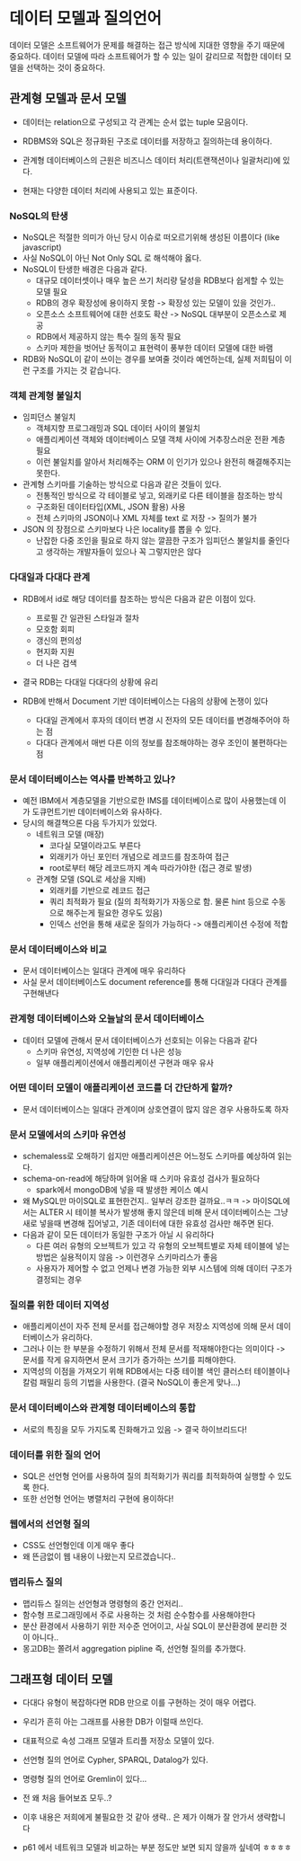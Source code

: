 # 데이터 모델과 질의언어

데이터 모델은 소프트웨어가 문제를 해결하는 접근 방식에 지대한 영향을 주기 때문에 중요하다.
데이터 모델에 따라 소프트웨어가 할 수 있는 일이 갈리므로 적합한 데이터 모델을 선택하는 것이 중요하다.

## 관계형 모델과 문서 모델

- 데이터는 relation으로 구성되고 각 관계는 순서 없는 tuple 모음이다.

- RDBMS와 SQL은 정규화된 구조로 데이터를 저장하고 질의하는데 용이하다.

- 관계형 데이터베이스의 근원은 비즈니스 데이터 처리(트랜잭션이나 일괄처리)에 있다.

- 현재는 다양한 데이터 처리에 사용되고 있는 표준이다.

### NoSQL의 탄생

- NoSQL은 적절한 의미가 아닌 당시 이슈로 떠오르기위해 생성된 이름이다 (like javascript)
- 사실 NoSQL이 아닌 Not Only SQL 로 해석해야 옳다.
- NoSQL이 탄생한 배경은 다음과 같다.
    - 대규모 데이터셋이나 매우 높은 쓰기 처리량 달성을 RDB보다 쉽게할 수 있는 모델 필요
    - RDB의 경우 확장성에 용이하지 못함 -> 확장성 있는 모델이 있을 것인가..
    - 오픈소스 소프트웨어에 대한 선호도 확산 -> NoSQL 대부분이 오픈소스로 제공
    - RDB에서 제공하지 않는 특수 질의 동작 필요
    - 스키마 제한을 벗어난 동적이고 표현력이 풍부한 데이터 모델에 대한 바램
- RDB와 NoSQL이 같이 쓰이는 경우를 보여줄 것이라 예언하는데, 실제 저희팀이 이런 구조를 가지는 것 같습니다.

### 객체 관계형 불일치

- 임피던스 불일치
    - 객체지향 프로그래밍과 SQL 데이터 사이의 불일치
    - 애플리케이션 객체와 데이터베이스 모델 객체 사이에 거추장스러운 전환 계층 필요
    - 이런 불일치를 알아서 처리해주는 ORM 이 인기가 있으나 완전히 해결해주지는 못한다.
- 관계형 스키마를 기술하는 방식으로 다음과 같은 것들이 있다.
    - 전통적인 방식으로 각 테이블로 넣고, 외래키로 다른 테이블을 참조하는 방식
    - 구조화된 데이터타입(XML, JSON 활용) 사용
    - 전체 스키마의 JSON이나 XML 자체를 text 로 저장 -> 질의가 불가
- JSON 의 장점으로 스키마보다 나은 locality를 뽑을 수 있다.
    - 난잡한 다중 조인을 필요로 하지 않는 깔끔한 구조가 임피던스 불일치를 줄인다고 생각하는 개발자들이 있으나 꼭 그렇지만은 않다

### 다대일과 다대다 관계

- RDB에서 id로 해당 데이터를 참조하는 방식은 다음과 같은 이점이 있다.
    - 프로필 간 일관된 스타일과 절차
    - 모호함 회피
    - 갱신의 편의성
    - 현지화 지원
    - 더 나은 검색
- 결국 RDB는 다대일 다대다의 상황에 유리

- RDB에 반해서 Document 기반 데이터베이스는 다음의 상황에 논쟁이 있다
    - 다대일 관계에서 후자의 데이터 변경 시 전자의 모든 데이터를 변경해주어야 하는 점
    - 다대다 관계에서 매번 다른 이의 정보를 참조해야하는 경우 조인이 불편하다는 점

### 문서 데이터베이스는 역사를 반복하고 있나?

- 예전 IBM에서 계층모델을 기반으로한 IMS를 데이터베이스로 많이 사용했는데 이가 도큐먼트기반 데이터베이스와 유사하다.
- 당시의 해결책으론 다음 두가지가 있었다.
    - 네트워크 모델 (매장)
        - 코다실 모델이라고도 부른다
        - 외래키가 아닌 포인터 개념으로 레코드를 참조하여 접근
        - root로부터 해당 레코드까지 계속 따라가야한 (접근 경로 발생)
    - 관계형 모델 (SQL로 세상을 지배)
        - 외래키를 기반으로 레코드 접근
        - 쿼리 최적화가 필요 (질의 최적화기가 자동으로 함. 물론 hint 등으로 수동으로 해주는게 필요한 경우도 있음)
        - 인덱스 선언을 통해 새로운 질의가 가능하다 -> 애플리케이션 수정에 적합

### 문서 데이터베이스와 비교

- 문서 데이터베이스는 일대다 관계에 매우 유리하다
- 사실 문서 데이터베이스도 document reference를 통해 다대일과 다대다 관계를 구현해낸다

### 관계형 데이터베이스와 오늘날의 문서 데이터베이스

- 데이터 모델에 관해서 문서 데이터베이스가 선호되는 이유는 다음과 같다
    - 스키마 유연성, 지역성에 기인한 더 나은 성능
    - 일부 애플리케이션에서 애플리케이션 구현과 매우 유사

### 어떤 데이터 모델이 애플리케이션 코드를 더 간단하게 할까?

- 문서 데이터베이스는 일대다 관계이며 상호연결이 많지 않은 경우 사용하도록 하자

### 문서 모델에서의 스키마 유연성

- schemaless로 오해하기 쉽지만 애플리케이션은 어느정도 스키마를 예상하여 읽는다.
- schema-on-read에 해당하며 읽어올 때 스키마 유효성 검사가 필요하다
    - spark에서 mongoDB에 넣을 때 발생한 케이스 예시
- 왜 MySQL만 마이SQL로 표현한건지.. 일부러 강조한 걸까요..ㅋㅋ -> 마이SQL에서는 ALTER 시 테이블 복사가 발생해 좋지 않은데 비해 문서 데이터베이스는 그냥 새로 넣을때 변경해 집어넣고, 기존 데이터에 대한 유효성 검사만 해주면 된다.
- 다음과 같이 모든 데이터가 동일한 구조가 아닐 시 유리하다
    - 다른 여러 유형의 오브젝트가 있고 각 유형의 오브젝트별로 자체 테이블에 넣는 방법은 실용적이지 않음 -> 이런경우 스키마리스가 좋음
    - 사용자가 제어할 수 없고 언제나 변경 가능한 외부 시스템에 의해 데이터 구조가 결정되는 경우

### 질의를 위한 데이터 지역성

- 애플리케이션이 자주 전체 문서를 접근해야할 경우 저장소 지역성에 의해 문서 데이터베이스가 유리하다.
- 그러나 이는 한 부분을 수정하기 위해서 전체 문서를 적재해야한다는 의미이다 -> 문서를 작게 유지하면서 문서 크기가 증가하는 쓰기를 피해야한다.
- 지역성의 이점을 가져오기 위해 RDB에서는 다중 테이블 색인 클러스터 테이블이나 칼럼 패밀리 등의 기법을 사용한다. (결국 NoSQL이 좋은게 맞나...)

### 문서 데이터베이스와 관계형 데이터베이스의 통합

- 서로의 특징을 모두 가지도록 진화해가고 있음 -> 결국 하이브리드다!

### 데이터를 위한 질의 언어

- SQL은 선언형 언어를 사용하여 질의 최적화기가 쿼리를 최적화하여 실행할 수 있도록 한다.
- 또한 선언형 언어는 병렬처리 구현에 용이하다!

### 웹에서의 선언형 질의

- CSS도 선언형인데 이게 매우 좋다
- 왜 뜬금없이 웹 내용이 나왔는지 모르겠습니다..

### 맵리듀스 질의

- 맵리듀스 질의는 선언형과 명령형의 중간 언저리..
- 함수형 프로그래밍에서 주로 사용하는 것 처럼 순수함수를 사용해야한다
- 분산 환경에서 사용하기 위한 저수준 언어이고, 사실 SQL이 분산환경에 분리한 것이 아니다..
- 몽고DB는 쫄려서 aggregation pipline 즉, 선언형 질의를 추가했다.

## 그래프형 데이터 모델

- 다대다 유형이 복잡하다면 RDB 만으로 이를 구현하는 것이 매우 어렵다.
- 우리가 흔히 아는 그래프를 사용한 DB가 이럴때 쓰인다.
- 대표적으로 속성 그래프 모델과 트리플 저장소 모델이 있다.
- 선언형 질의 언어로 Cypher, SPARQL, Datalog가 있다.
- 명령형 질의 언어로 Gremlin이 있다...
- 전 왜 처음 들어보죠 모두..?

- 이후 내용은 저희에게 불필요한 것 같아 생략.. 은 제가 이해가 잘 안가서 생략합니다
- p61 에서 네트워크 모델과 비교하는 부분 정도만 보면 되지 않을까 싶네여 ㅎㅎㅎㅎ